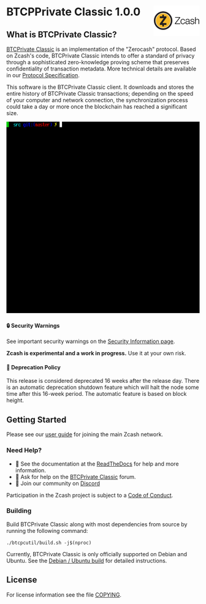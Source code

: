 BTCPPrivate Classic 1.0.0
<img align="right" width="120" height="80" src="doc/imgs/logo.png">
===========

What is BTCPrivate Classic?
---------------------------

[BTCPrivate Classic](https://btcprivateclassic/) is an implementation of the "Zerocash" protocol.
Based on Zcash's code, BTCPrivate Classic intends to offer a standard of privacy
through a sophisticated zero-knowledge proving scheme that preserves
confidentiality of transaction metadata. More technical details are available
in our [Protocol Specification](https://zips.z.cash/protocol/protocol.pdf).

This software is the BTCPrivate Classic client. It downloads and stores the entire history
of BTCPrivate Classic transactions; depending on the speed of your computer and network
connection, the synchronization process could take a day or more once the
blockchain has reached a significant size.

<p align="center">
  <img src="doc/imgs/zcashd_screen.gif" height="500">
</p>

#### :lock: Security Warnings

See important security warnings on the
[Security Information page](https://z.cash/support/security/).

**Zcash is experimental and a work in progress.** Use it at your own risk.

####  :ledger: Deprecation Policy

This release is considered deprecated 16 weeks after the release day. There
is an automatic deprecation shutdown feature which will halt the node some
time after this 16-week period. The automatic feature is based on block
height.

## Getting Started

Please see our [user guide](https://zcash.readthedocs.io/en/latest/rtd_pages/rtd_docs/user_guide.html) for joining the main Zcash network.

### Need Help?

* :blue_book: See the documentation at the [ReadTheDocs](https://btcprivateclassic.readthedocs.io)
  for help and more information.
* :incoming_envelope: Ask for help on the [BTCPrivate Classic](https://forum.z.cash/) forum.
* :speech_balloon: Join our community on [Discord](https://discordapp.com/invite/PhJY6Pm)

Participation in the Zcash project is subject to a
[Code of Conduct](code_of_conduct.md).

### Building

Build BTCPrivate Classic along with most dependencies from source by running the following command:

```
./btcpcutil/build.sh -j$(nproc)
```

Currently, BTCPrivate Classic is only officially supported on Debian and Ubuntu. See the
[Debian / Ubuntu build](https://btcpc.readthedocs.io/en/latest/rtd_pages/Debian-Ubuntu-build.html)
for detailed instructions.

License
-------

For license information see the file [COPYING](COPYING).

